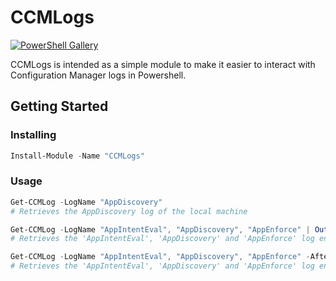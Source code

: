 # CCMLogs

[![PowerShell Gallery][psgallery-badge]][psgallery]

CCMLogs is intended as a simple module to make it easier to interact with Configuration Manager logs in Powershell.

## Getting Started

### Installing

```Powershell
Install-Module -Name "CCMLogs"
```

### Usage

```Powershell
Get-CCMLog -LogName "AppDiscovery"
# Retrieves the AppDiscovery log of the local machine

Get-CCMLog -LogName "AppIntentEval", "AppDiscovery", "AppEnforce" | Out-GridView
# Retrieves the 'AppIntentEval', 'AppDiscovery' and 'AppEnforce' log entries and outputs to Out-GridView for interactive search, sorting etc.

Get-CCMLog -LogName "AppIntentEval", "AppDiscovery", "AppEnforce" -After (Get-Date).AddDays(-1)
# Retrieves the 'AppIntentEval', 'AppDiscovery' and 'AppEnforce' log entries for the last 24 hours
```

[psgallery-badge]: https://img.shields.io/powershellgallery/dt/ccmlogs.svg
[psgallery]: https://www.powershellgallery.com/packages/ccmlogs
